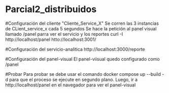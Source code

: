 # Parcial2_distribuidos

#Configuración del cliente "Cliente_Service_X"
Se corren las 3 instancias de CLient_service_x cada 5 segundos
Se hace la petición al panel visual llamado /panel parra ver el servicio y los reportes
curl -I http://localhost/panel
htto://localhost:3001/

#Configuración del servicio-analitica
http://localhost:3000/reporte


#Configuración del panel-visual
El panel-viisual quedo configurado como /panel


#Probar
Para probar se debe usar el comando docker compose up --build -d
para que el proceso se ejecute en segundo plano.
Luego, ir a http://localhost/panel en el navegador para ver el panel-visual
